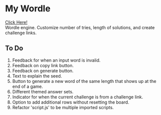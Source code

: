 # My Wordle
[Click Here!](https://phinziegler.github.io/My-Wordle/)<br>
Wordle engine. Customize number of tries, length of solutions, and create challenge links.

## To Do
<ol>
  <li>Feedback for when an input word is invalid.</li>
  <li>Feedback on copy link button.</li>
  <li>Feedback on generate button.</li>
  <li>Text to explain the seed.</li>
  <li>Button to generate a new word of the same length that shows up at the end of a game.</li>
  <li>Different themed answer sets.</li>
  <li>Indicator for when the current challenge is from a challenge link.</li>
  <li>Option to add additional rows without resetting the board.</li>
  <li>Refactor 'script.js' to be multiple imported scripts.</li>
</ol>
